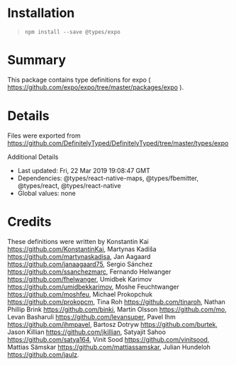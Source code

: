 # Installation
> `npm install --save @types/expo`

# Summary
This package contains type definitions for expo ( https://github.com/expo/expo/tree/master/packages/expo ).

# Details
Files were exported from https://github.com/DefinitelyTyped/DefinitelyTyped/tree/master/types/expo

Additional Details
 * Last updated: Fri, 22 Mar 2019 19:08:47 GMT
 * Dependencies: @types/react-native-maps, @types/fbemitter, @types/react, @types/react-native
 * Global values: none

# Credits
These definitions were written by Konstantin Kai <https://github.com/KonstantinKai>, Martynas Kadiša <https://github.com/martynaskadisa>, Jan Aagaard <https://github.com/janaagaard75>, Sergio Sánchez <https://github.com/ssanchezmarc>, Fernando Helwanger <https://github.com/fhelwanger>, Umidbek Karimov <https://github.com/umidbekkarimov>, Moshe Feuchtwanger <https://github.com/moshfeu>, Michael Prokopchuk <https://github.com/prokopcm>, Tina Roh <https://github.com/tinaroh>, Nathan Phillip Brink <https://github.com/binki>, Martin Olsson <https://github.com/mo>, Levan Basharuli <https://github.com/levansuper>, Pavel Ihm <https://github.com/ihmpavel>, Bartosz Dotryw <https://github.com/burtek>, Jason Killian <https://github.com/jkillian>, Satyajit Sahoo <https://github.com/satya164>, Vinit Sood <https://github.com/vinitsood>, Mattias Sämskar <https://github.com/mattiassamskar>, Julian Hundeloh <https://github.com/jaulz>.
